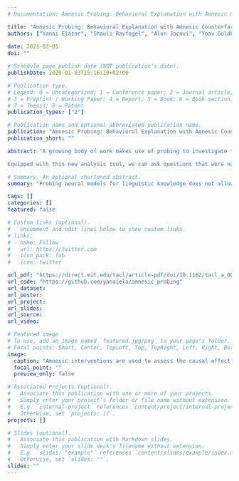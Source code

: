 ```yaml
---
# Documentation: Amnesic Probing: Behavioral Explanation with Amnesic Counterfactuals

title: "Amnesic Probing: Behavioral Explanation with Amnesic Counterfactuals"
authors: ["Yanai Elazar", "Shauli Ravfogel", "Alon Jacovi", "Yoav Goldberg"]
               
date: 2021-03-01
doi: ""

# Schedule page publish date (NOT publication's date).
publishDate: 2020-01-03T15:16:19+02:00

# Publication type.
# Legend: 0 = Uncategorized; 1 = Conference paper; 2 = Journal article;
# 3 = Preprint / Working Paper; 4 = Report; 5 = Book; 6 = Book section;
# 7 = Thesis; 8 = Patent
publication_types: ["2"]

# Publication name and optional abbreviated publication name.
publication: "Amnesic Probing: Behavioral Explanation with Amnesic Counterfactuals"
publication_short: ""

abstract: "A growing body of work makes use of probing to investigate the working of neural models, often considered black boxes. Recently, an ongoing debate emerged surrounding the limitations of the probing paradigm. In this work, we point out the inability to infer behavioral conclusions from probing results and offer an alternative method that focuses on how the information is being used, rather than on what information is encoded. Our method, Amnesic Probing, follows the intuition that the utility of a property for a given task can be assessed by measuring the influence of a causal intervention that removes it from the representation.

Equipped with this new analysis tool, we can ask questions that were not possible before, e.g. is part-of-speech information important for word prediction? We perform a series of analyses on BERT to answer these types of questions. Our findings demonstrate that conventional probing performance is not correlated to task importance, and we call for increased scrutiny of claims that draw behavioral or causal conclusions from probing results. "

# Summary. An optional shortened abstract.
summary: "Probing neural models for linguistic knowledge does not allow us to draw causal conclusions on the relation between the probed concepts and the behavior of the model. We propose a complementary probing technique which relies on behavioral interventions, focused on concepts we identify with Iterative Nullspace Projection (INLP)."

tags: []
categories: []
featured: false

# Custom links (optional).
#   Uncomment and edit lines below to show custom links.
# links:
# - name: Follow
#   url: https://twitter.com
#   icon_pack: fab
#   icon: twitter

url_pdf: "https://direct.mit.edu/tacl/article-pdf/doi/10.1162/tacl_a_00359/1924189/tacl_a_00359.pdf"
url_code: "https://github.com/yanaiela/amnesic_probing"
url_dataset:
url_poster:
url_project:
url_slides: 
url_source:
url_video: 

# Featured image
# To use, add an image named `featured.jpg/png` to your page's folder.
# Focal points: Smart, Center, TopLeft, Top, TopRight, Left, Right, BottomLeft, Bottom, BottomRight.
image:
  caption: "Amnesic interventions are used to assess the causal effect of linguistic propeties on neural LMs."
  focal_point: ""
  preview_only: false

# Associated Projects (optional).
#   Associate this publication with one or more of your projects.
#   Simply enter your project's folder or file name without extension.
#   E.g. `internal-project` references `content/project/internal-project/index.md`.
#   Otherwise, set `projects: []`.
projects: []

# Slides (optional).
#   Associate this publication with Markdown slides.
#   Simply enter your slide deck's filename without extension.
#   E.g. `slides: "example"` references `content/slides/example/index.md`.
#   Otherwise, set `slides: ""`.
slides: ""
---
```


